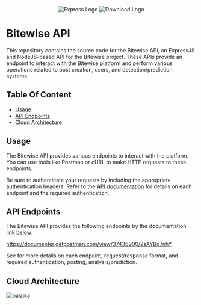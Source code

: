 
<div align="center">
  <img src="https://github.com/user-attachments/assets/effa8109-fac3-4683-aaac-bd5ca749041b" alt="Express Logo" />
  <img src="https://github.com/user-attachments/assets/60346a1f-0030-418f-9c06-4b96b300de79" alt="Download Logo" />
</div>


# Bitewise API
This repository contains the source code for the Bitewise API, an ExpressJS and NodeJS-based API for the Bitewise project. These APIs provide an endpoint to interact with the Bitewise platform and perform various operations related to post creation, users, and detection/prediction systems.

## Table Of Content
- [Usage](#usage)
- [API Endpoints](#api-endpoints)
- [Cloud Architecture](#cloud-architecture)
  
## Usage
The Bitewise API provides various endpoints to interact with the platform. You can use tools like Postman or cURL to make HTTP requests to these endpoints.

Be sure to authenticate your requests by including the appropriate authentication headers. Refer to the [API documentation](#api-endpoints) for details on each endpoint and the required authentication.

## API Endpoints
The Bitewise API provides the following endpoints by the documentation link below:

https://documenter.getpostman.com/view/37436900/2sAYBd7nhY <br>

See for more details on each endpoint, request/response format, and required authentication, posting, analysis/prediction.

## Cloud Architecture


![balajka](https://github.com/user-attachments/assets/c6d5a4a1-fe53-45fb-9772-9e62e3da5151)

